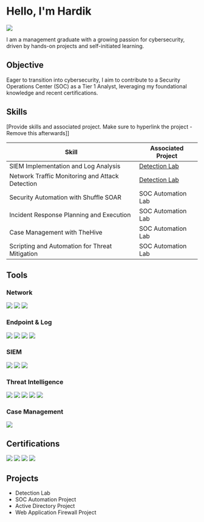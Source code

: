 # Hello, I'm Hardik
<a href="https://linkedin.com"><img src="https://img.shields.io/badge/-LinkedIn-0072b1?&style=for-the-badge&logo=linkedin&logoColor=white" /></a>

I am a management graduate with a growing passion for cybersecurity, driven by hands-on projects and self-initiated learning.

## Objective

Eager to transition into cybersecurity, I aim to contribute to a Security Operations Center (SOC) as a Tier 1 Analyst, leveraging my foundational knowledge and recent certifications.

## Skills
[Provide skills and associated project. Make sure to hyperlink the project - Remove this afterwards]]

| Skill                                         | Associated Project         |
|-----------------------------------------------|----------------------------|
| SIEM Implementation and Log Analysis          | <a href="https://google.com">Detection Lab</a>|
| Network Traffic Monitoring and Attack Detection | <a href="https://google.com">Detection Lab</a>|
| Security Automation with Shuffle SOAR         | SOC Automation Lab|
| Incident Response Planning and Execution      | SOC Automation Lab|
| Case Management with TheHive                  | SOC Automation Lab|
| Scripting and Automation for Threat Mitigation | SOC Automation Lab|

## Tools

### Network
<div>
    <img src="https://img.shields.io/badge/-Wireshark-1679A7?&style=for-the-badge&logo=Wireshark&logoColor=white" />
    <img src="https://img.shields.io/badge/-Suricata-EF3B2D?&style=for-the-badge&logo=Suricata&logoColor=white" />
    <img src="https://img.shields.io/badge/-Zeek-777BB4?&style=for-the-badge&logo=Zeek&logoColor=white" />
</div>

### Endpoint & Log
<div>
    <img src="https://img.shields.io/badge/-Velociraptor-4B275F?&style=for-the-badge&logo=Velociraptor&logoColor=white" />
    <img src="https://img.shields.io/badge/-Sysmon-0078D7?style=for-the-badge&logo=windows&logoColor=white" />
    <img src="https://img.shields.io/badge/-Event%20Viewer-666666?style=for-the-badge&logo=windows&logoColor=white" />
    <img src="https://img.shields.io/badge/-Osquery-2683A7?style=for-the-badge&logo=osquery&logoColor=white" />
</div>

### SIEM
<div>
    <img src="https://img.shields.io/badge/-Wazuh-800080?style=for-the-badge&logo=wazuh&logoColor=white" />
    <img src="https://img.shields.io/badge/-Splunk-000000?style=for-the-badge&logo=splunk&logoColor=white" />
    <img src="https://img.shields.io/badge/-Elastic-005571?&style=for-the-badge&logo=Elastic&logoColor=white" />
</div>

### Threat Intelligence
<div>
    <img src="https://img.shields.io/badge/-VirusTotal-394EFF?style=for-the-badge&logo=virustotal&logoColor=white" />
    <img src="https://img.shields.io/badge/-Abuse.ch-B22222?style=for-the-badge&logoColor=white" />
    <img src="https://img.shields.io/badge/-Cisco%20Talos-1D76DB?style=for-the-badge&logo=cisco&logoColor=white" />
    <img src="https://img.shields.io/badge/-Urlscan.io-4B8BBE?style=for-the-badge&logo=internet-explorer&logoColor=white" />
    <img src="https://img.shields.io/badge/-MITRE%20ATT%26CK-DD4B39?style=for-the-badge&logo=mitre&logoColor=white" />
</div>

### Case Management
<div>
    <img src="https://img.shields.io/badge/-TheHive-FF8C00?style=for-the-badge&logoColor=white" />
</div>

## Certifications
<div>
<img src="https://img.shields.io/badge/-Security%2B-FF0000?&style=for-the-badge&logo=CompTIA&logoColor=white" />
<img src="https://img.shields.io/badge/-eJPT-000000?style=for-the-badge&logo=hackthebox&logoColor=white" />
<img src="https://img.shields.io/badge/-Google%20Cybersecurity-4285F4?style=for-the-badge&logo=google&logoColor=white" />
<img src="https://img.shields.io/badge/-THM%20SOC%20Level%201-212C42?style=for-the-badge&logo=tryhackme&logoColor=white" />
</div>

## Projects
- Detection Lab
- SOC Automation Project
- Active Directory Project
- Web Application Firewall Project

